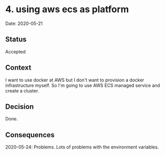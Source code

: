 # 4. using aws ecs as platform

Date: 2020-05-21

## Status

Accepted

## Context

I want to use docker at AWS but I don't want to provision a docker
 infrastructure myself.  So I'm going to use AWS ECS managed service and create
 a cluster.

## Decision

Done.

## Consequences

2020-05-24: Problems.  Lots of problems with the environment variables.
